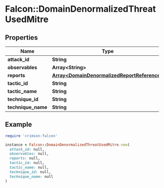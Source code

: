 # Falcon::DomainDenormalizedThreatUsedMitre

## Properties

| Name | Type | Description | Notes |
| ---- | ---- | ----------- | ----- |
| **attack_id** | **String** |  | [optional] |
| **observables** | **Array&lt;String&gt;** |  | [optional] |
| **reports** | [**Array&lt;DomainDenormalizedReportReference&gt;**](DomainDenormalizedReportReference.md) |  | [optional] |
| **tactic_id** | **String** |  | [optional] |
| **tactic_name** | **String** |  | [optional] |
| **technique_id** | **String** |  | [optional] |
| **technique_name** | **String** |  | [optional] |

## Example

```ruby
require 'crimson-falcon'

instance = Falcon::DomainDenormalizedThreatUsedMitre.new(
  attack_id: null,
  observables: null,
  reports: null,
  tactic_id: null,
  tactic_name: null,
  technique_id: null,
  technique_name: null
)
```

